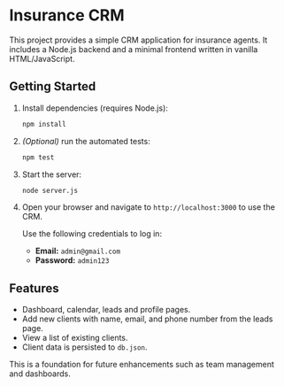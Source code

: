 # Insurance CRM

This project provides a simple CRM application for insurance agents. It includes a Node.js backend and a minimal frontend written in vanilla HTML/JavaScript.

## Getting Started

1. Install dependencies (requires Node.js):
   ```bash
   npm install
   ```
2. *(Optional)* run the automated tests:
   ```bash
   npm test
   ```
3. Start the server:
   ```bash
   node server.js
   ```

4. Open your browser and navigate to `http://localhost:3000` to use the CRM.

   Use the following credentials to log in:
   - **Email:** `admin@gmail.com`
   - **Password:** `admin123`

## Features

- Dashboard, calendar, leads and profile pages.
- Add new clients with name, email, and phone number from the leads page.
- View a list of existing clients.
- Client data is persisted to `db.json`.

This is a foundation for future enhancements such as team management and dashboards.
